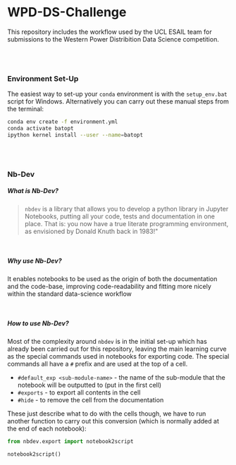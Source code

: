 # WPD-DS-Challenge

This repository includes the workflow used by the UCL ESAIL team for submissions to the Western Power Distribition Data Science competition.

<br>
<br>

### Environment Set-Up

The easiest way to set-up your `conda` environment is with the `setup_env.bat` script for Windows. Alternatively you can carry out these manual steps from the terminal:

```bash
conda env create -f environment.yml
conda activate batopt
ipython kernel install --user --name=batopt
```


<br>
<br>

### Nb-Dev

##### What is Nb-Dev?

> `nbdev` is a library that allows you to develop a python library in Jupyter Notebooks, putting all your code, tests and documentation in one place. That is: you now have a true literate programming environment, as envisioned by Donald Knuth back in 1983!"

<br>

##### Why use Nb-Dev?

It enables notebooks to be used as the origin of both the documentation and the code-base, improving code-readability and fitting more nicely within the standard data-science workflow

<br>

##### How to use Nb-Dev?

Most of the complexity around `nbdev` is in the initial set-up which has already been carried out for this repository, leaving the main learning curve as the special commands used in notebooks for exporting code. The special commands all have a `#` prefix and are used at the top of a cell.

* `#default_exp <sub-module-name>` - the name of the sub-module that the notebook will be outputted to (put in the first cell)
* `#exports` - to export all contents in the cell
* `#hide` - to remove the cell from the documentation

These just describe what to do with the cells though, we have to run another function to carry out this conversion (which is normally added at the end of each notebook):

```python
from nbdev.export import notebook2script
    
notebook2script()
```